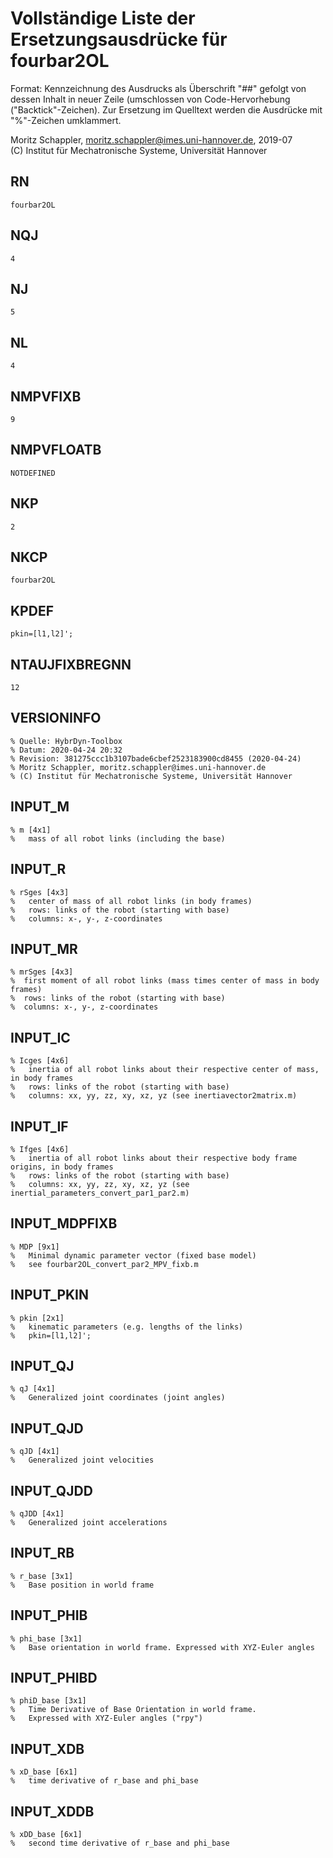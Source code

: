 # Vollständige Liste der Ersetzungsausdrücke für fourbar2OL
Format: Kennzeichnung des Ausdrucks als Überschrift "##" gefolgt von dessen Inhalt in neuer Zeile (umschlossen von Code-Hervorhebung ("Backtick"-Zeichen).
Zur Ersetzung im Quelltext werden die Ausdrücke mit "%"-Zeichen umklammert.

Moritz Schappler, moritz.schappler@imes.uni-hannover.de, 2019-07  
(C) Institut für Mechatronische Systeme, Universität Hannover

## RN

```
fourbar2OL
```

## NQJ

```
4
```

## NJ

```
5
```

## NL

```
4
```

## NMPVFIXB

```
9
```

## NMPVFLOATB

```
NOTDEFINED
```

## NKP

```
2
```

## NKCP

```
fourbar2OL
```

## KPDEF

```
pkin=[l1,l2]';
```

## NTAUJFIXBREGNN

```
12
```

## VERSIONINFO

```
% Quelle: HybrDyn-Toolbox
% Datum: 2020-04-24 20:32
% Revision: 381275ccc1b3107bade6cbef2523183900cd8455 (2020-04-24)
% Moritz Schappler, moritz.schappler@imes.uni-hannover.de
% (C) Institut für Mechatronische Systeme, Universität Hannover
```

## INPUT_M

```
% m [4x1]
%   mass of all robot links (including the base)
```

## INPUT_R

```
% rSges [4x3]
%   center of mass of all robot links (in body frames)
%   rows: links of the robot (starting with base)
%   columns: x-, y-, z-coordinates
```

## INPUT_MR

```
% mrSges [4x3]
%  first moment of all robot links (mass times center of mass in body frames)
%  rows: links of the robot (starting with base)
%  columns: x-, y-, z-coordinates
```

## INPUT_IC

```
% Icges [4x6]
%   inertia of all robot links about their respective center of mass, in body frames
%   rows: links of the robot (starting with base)
%   columns: xx, yy, zz, xy, xz, yz (see inertiavector2matrix.m)
```

## INPUT_IF

```
% Ifges [4x6]
%   inertia of all robot links about their respective body frame origins, in body frames
%   rows: links of the robot (starting with base)
%   columns: xx, yy, zz, xy, xz, yz (see inertial_parameters_convert_par1_par2.m)
```

## INPUT_MDPFIXB

```
% MDP [9x1]
%   Minimal dynamic parameter vector (fixed base model)
%   see fourbar2OL_convert_par2_MPV_fixb.m
```

## INPUT_PKIN

```
% pkin [2x1]
%   kinematic parameters (e.g. lengths of the links)
%   pkin=[l1,l2]';
```

## INPUT_QJ

```
% qJ [4x1]
%   Generalized joint coordinates (joint angles)
```

## INPUT_QJD

```
% qJD [4x1]
%   Generalized joint velocities
```

## INPUT_QJDD

```
% qJDD [4x1]
%   Generalized joint accelerations
```

## INPUT_RB

```
% r_base [3x1]
%   Base position in world frame
```

## INPUT_PHIB

```
% phi_base [3x1]
%   Base orientation in world frame. Expressed with XYZ-Euler angles
```

## INPUT_PHIBD

```
% phiD_base [3x1]
%   Time Derivative of Base Orientation in world frame.
%   Expressed with XYZ-Euler angles ("rpy")
```

## INPUT_XDB

```
% xD_base [6x1]
%   time derivative of r_base and phi_base
```

## INPUT_XDDB

```
% xDD_base [6x1]
%   second time derivative of r_base and phi_base
```

